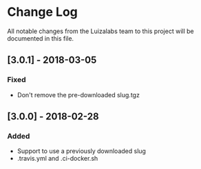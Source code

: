 # Change Log
All notable changes from the Luizalabs team to this project will be documented in this file.

## [3.0.1] - 2018-03-05
### Fixed
- Don't remove the pre-downloaded slug.tgz

## [3.0.0] - 2018-02-28
### Added
- Support to use a previously downloaded slug 
- .travis.yml and .ci-docker.sh
